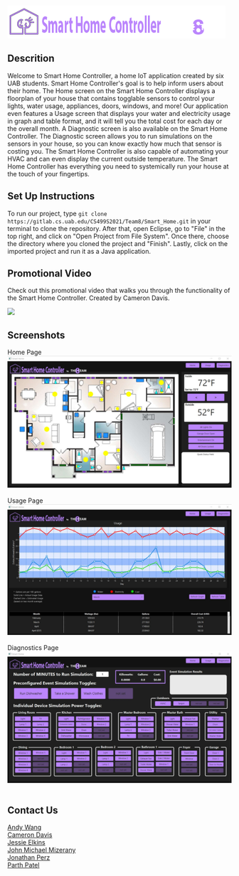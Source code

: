 ![](icon.png) 

## Descrition
Welcome to Smart Home Controller, a home IoT application created by six UAB students. Smart Home Controller's goal is to help inform users about their home. The Home screen on the Smart Home Controller displays a floorplan of your house that contains togglable sensors to control your lights, water usage, appliances, doors, windows, and more! Our application even features a Usage screen that displays your water and electricity usage in graph and table format, and it will tell you the total cost for each day or the overall month. A Diagnostic screen is also available on the Smart Home Controller. The Diagnostic screen allows you to run simulations on the sensors in your house, so you can know exactly how much that sensor is costing you. The Smart Home Controller is also capable of automating your HVAC and can even display the current outside temperature. The Smart Home Controller has everything you need to systemically run your house at the touch of your fingertips. 


## Set Up Instructions
To run our project, type ```git clone https://gitlab.cs.uab.edu/CS499S2021/Team8/Smart_Home.git``` in your terminal to clone the repository. After that, open Eclipse, go
to "File" in the top right, and click on "Open Project from File System". Once there, choose the directory where you cloned the project and "Finish". Lastly, click on the imported
project and run it as a Java application. <br>

## Promotional Video
Check out this promotional video that walks you through the functionality of the Smart Home Controller. Created by Cameron Davis. 

[![](http://img.youtube.com/vi/71wFHrUJ52g/0.jpg)](http://www.youtube.com/watch?v=71wFHrUJ52g "Smart Home Controller Video")

## Screenshots
Home Page <br>
![](homeScreen.JPG) <br> <br>
Usage Page <br>
![](usageScreen.JPG) <br> <br>
Diagnostics Page <br>
![](diagnosticsScreen.JPG) <br> <br>

## Contact Us
[Andy Wang](mailto:andywang@uab.edu) <br>
[Cameron Davis](mailto:camrhys@uab.edu) <br>
[Jessie Elkins](mailto:jelkins3@uab.edu) <br>
[John Michael Mizerany](mailto:jmmiz@uab.edu) <br>
[Jonathan Perz](mailto:jlperz@uab.edu) <br>
[Parth Patel](mailto:parth17@uab.edu) <br>
